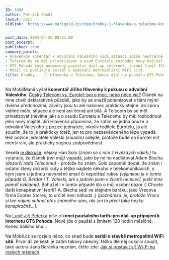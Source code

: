 ```yaml
---
ID: 1000
author: Patrick Zandl
layout: post
oldlink: 'https://www.marigold.cz/item/drobky-j-hlavenka-o-telecomu-konec-dial-up-pausalu-gts-pohoda-wifi-pro-doma

  '
post_date: 2004-04-26 08:51:00
post_excerpt: ''
published: true
summary_points:
- Hlavenkův komentář k odvolání Valeskiho vidí situaci spíše neutrálně.
- Telecom by se měl privatizovat a osud Eurotelu rozhodne nový majitel.
- GTS Pohoda ruší neomezený paušální dial-up internet, zavádí limit 120 hodin.
- Mobil.cz publikuje seriál o budování metropolitní WiFi sítě.
title: Drobky -  J. Hlavenka o Telecomu, konec dial-up paušálu GTS Pohoda, WiFi pro doma
---
```


<p>
Na MobilManii vyšel <STRONG>komentář Jiřího Hlavenky k pokusu o odvolání Valeskiho</STRONG>: <A href="http://www.mobilmania.cz/Operatori/AR.asp?ARI=107098" target=_blank>Český Telecom vs. Eurotel: boj o moc, nebo něco víc?</A>&#160;Článek na mne chvíli deklarativně působil, jako by se snažil polemizovat s těmi mými dvěma předchozími, závěry jsou tu ale nakonec prakticky stejné: do sporu vidíme málo, situace ale není ani černá ani bílá. A Telecom by se měl privatizovat (nevíme jak) a o osudu Eurotelu a Telecomu by měl rozhodnout jeho nový majitel. Jiří Hlavenka připomíná, že zatím se jedná pouze o odvolání Valeskiho z pozice jednatele, nikoliv ředitele Eurotelu, já ale soudím, že to je prakticky totéž, jen to pro nezasvědceného lépe vypadá. Bez pozice jednatele Valeski <EM>(soudím) </EM>odejde, protože bude na Eurotel mít menší vliv, ale prakticky stejnou zodpovědnost.</p>

<p>
Veselá <A href="http://www.mobilmania.cz/Operatori/F.asp?ARI=107098&amp;HID=1&amp;CAI=2114" target=_blank>je diskuse</A>, nějaký Han Solo <EM>(znám se s ním z Hvězdých válek:) </EM>tu vytahuje, že článek <EM>(ten můj)</EM>&#160;vypadá, jako by mi ho nadiktoval Adam Blecha <EM>(dozorčí rada Telecomu)</EM>&#160;- protože ho znám. Solo zapoměl dodat, že znám i ostatní členy dozorčí rady a těžko najdete někoho v telekomunikacích, s kým jsem si jednou nevyměnil email či nepotřásl rukou <EM>(výjimkou je v tomto případě G. Berdár i T. Valeski, ani s jedním jsem v životě nemluvil, jestli mne paměť neklame). </EM>Bohužel i v tomto případě šlo o můj osobní názor :) Chcete další konspirativní teorii? A. Blecha sedí ve stejném baráku, jako Vrecova firma Expres Stores, to určitě není náhoda ;) <EM>(poznámka: je, protože Vreco si ten nájem sehnal přes známého sám, ale zní to přeci také hezky konspiračně...).</EM></p>

<p>
Na <A href="http://www.lupa.cz/clanek.php3?show=3338" target=_blank>Lupě Jiří Peterka</A> píše o k<STRONG>onci paušálního tarifu pro dial-up připojení k internetu GTS Pohoda</STRONG>. Nově jde o paušál s limitem 120 hodin měsíčně. Konec dalšího snu...</p>

<p>
Na Mobil.cz se rozjelo něco, co snad bude <STRONG>seriál o stavbě metropolitní WiFi sítě</STRONG>. První díl ze šesti je zatím takový obecný, těžko dle něj cokoliv soudit, také autora Jana Beránka neznám, čtěte zde: <A href="http://mobil.idnes.cz/mobilni_komunikace/ostatni-mobilni_komunikace/wifi_volyne1040426.html" target=_blank>Jak si postavit síť Wi-Fi na malých městech</A>.</p>